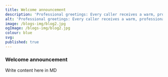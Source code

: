 ```yaml
---
title: Welcome announcement
description: 'Professional greetings: Every caller receives a warm, professional welcome.'
alt: 'Professional greetings: Every caller receives a warm, professional welcome.'
image: /blogs-img/blog2.jpg
ogImage: /blogs-img/blog2.jpg
colour: blue
svg: 
published: true
---
```


### Welcome announcement
Write content here in MD

